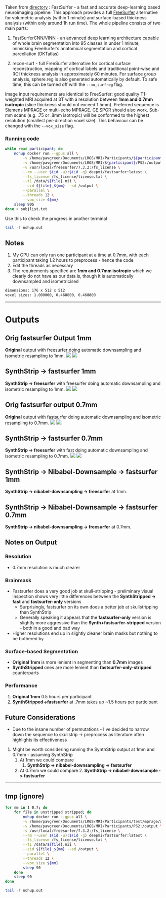 Taken from [directory](https://github.com/Deep-MI/FastSurfer) :
FastSurfer - a fast and accurate deep-learning based neuroimaging pipeline. This approach provides a full [FreeSurfer](https://freesurfer.net/) alternative for volumetric analysis (within 1 minute) and surface-based thickness analysis (within only around 1h run time). The whole pipeline consists of two main parts:

1. FastSurferCNN/VINN - an advanced deep learning architecture capable of whole brain segmentation into 95 classes in under 1 minute, mimicking FreeSurfer’s anatomical segmentation and cortical parcellation (DKTatlas)

2. recon-surf - full FreeSurfer alternative for cortical surface reconstruction, mapping of cortical labels and traditional point-wise and ROI thickness analysis in approximately 60 minutes. For surface group analysis, sphere.reg is also generated automatically by default. To safe time, this can be turned off with the `--no_surfreg` flag.

Image input requirements are identical to FreeSurfer: good quality T1-weighted MRI acquired at 3T with a resolution between **1mm and 0.7mm isotropic** (slice thickness should not exceed 1.5mm). Preferred sequence is Siemens MPRAGE or multi-echo MPRAGE. GE SPGR should also work. Sub-mm scans (e.g. .75 or .8mm isotropic) will be conformed to the highest resolution (smallest per-direction voxel size). This behaviour can be changed with the `--vox_size` flag.

### Running code

```bash
while read participant; do
	nohup docker run --gpus all \
		-v /home/pavgreen/Documents/LRGS/MRI/Participants/${participant}/mprage/anat:/data \
		-v /home/pavgreen/Documents/LRGS/MRI/${participant}/PS2:/output \
		-v /usr/local/freesurfer/7.3.2:/fs_license \
		--rm --user $(id -u):$(id -g) deepmi/fastsurfer:latest \
		--fs_license /fs_license/license.txt \
		--t1 /data/${file}.nii \
		--sid ${file}_${mm} --sd /output \
		--parallel \
		--threads 12 \
		--vox_size ${mm}
	sleep 90S
done < subjlist.txt

```

Use this to check the progress in another terminal
```bash
tail -f nohup.out
```

## Notes
1. My GPU can only run one participant at a time at 0.7mm, with each participant taking 1.2 hours to preprocess - hence the code
2. Edit the threads as necessary
3. The requirements specified are **1mm and 0.7mm isotropic** which we clearly do not have as our data is, though it is automatically downsampled and isometricised

```bash
dimensions: 176 x 512 x 512
voxel sizes: 1.000000, 0.468800, 0.468800
```

---
# Outputs

## Orig fastsurfer Output 1mm
**Original** output with freesurfer doing automatic downsampling and isometric resampling to 1mm.
![](../../Images/Pasted%20image%2020230226165734.png)
![](../../Images/Pasted%20image%2020230226165754.png)

## SynthStrip -> fastsurfer 1mm
**SynthStrip -> freesurfer** with freesurfer doing automatic downsampling and isometric resampling to 1mm.
![](../../Images/Pasted%20image%2020230226165559.png)
![](../../Images/Pasted%20image%2020230226165636.png)

## Orig fastsurfer output 0.7mm
**Original** output with fastsurfer doing automatic downsampling and isometric resampling to 0.7mm.
![](../../Images/Pasted%20image%2020230226174041.png)
![](../../Images/Pasted%20image%2020230226174654.png)

## SynthStrip -> fastsurfer 0.7mm
**SynthStrip -> freesurfer** with fast doing automatic downsampling and isometric resampling to 0.7mm.
![](../../Images/Pasted%20image%2020230226175014.png)
![](../../Images/Pasted%20image%2020230226175048.png)

## SynthStrip -> Nibabel-Downsample -> fastsurfer 1mm
**SynthStrip -> nibabel-downsampling -> freesurfer** at 1mm.

## SynthStrip -> Nibabel-Downsample -> fastsurfer 0.7mm
**SynthStrip -> nibabel-downsampling -> freesurfer** at 0.7mm.

## Notes on Output

### Resolution
- 0.7mm resolution is much clearer

### Brainmask
- Fastsurfer does a very good job at skull-stripping - preliminary visual inspection shows very little differences between the **SynthStripped -> fast** and **fastsurfer-only** versions
	- Surprisingly, fastsurfer on its own does a better job at skullstripping than SynthStrip
	- Generally speaking it appears that the **fastsurfer-only** version is slightly more aggressive than the **Synth+fastsurfer-stripped** version - both in a good and bad way
- Higher resolutions end up in slightly cleaner brain masks but nothing to be bothered by

### Surface-based Segmentation
- **Original** **1mm** is more lenient in segmenting than **0.7mm** images
- **SynthStripped** ones are more lenient than **fastsurfer-only-stripped** counterparts

### Performance
1. **Original** **1mm** 0.5 hours per participant
2. **SynthStripped->fastsurfer** at .7mm takes up ~1.5 hours per participant

## Future Considerations
- Due to the insane number of permutations - I've decided to narrow down the sequence to skullstrip -> preprocess as literature often highlights its effectiveness
1. Might be worth considering running the SynthStrip output at 1mm and 0.7mm - assuming SynthStrip
	1. At 1mm we could compare
		1. **SynthStrip -> nibabel-downsampling -> fastsurfer**
	3. At 0.7mm we could compare
		2. **SynthStrip -> nibabel-downsample -> fastsurfer** 

--- 
## tmp (ignore)
```bash
for mm in 1 0.7; do
	for file in unstripped stripped; do
		nohup docker run --gpus all \
		-v /home/pavgreen/Documents/LRGS/MRI/Participants/test/mprage/anat:/data \
		-v /home/pavgreen/Documents/LRGS/MRI/Participants/PS2:/output \
		-v /usr/local/freesurfer/7.3.2:/fs_license \
		--rm --user $(id -u):$(id -g) deepmi/fastsurfer:latest \
		--fs_license /fs_license/license.txt \
		--t1 /data/${file}.nii \
		--sid ${file}_${mm} --sd /output \
		--parallel \
		--threads 12 \
		--vox_size ${mm}
		sleep 90
	done
	sleep 90
done 
```

```bash
tail -f nohup.out
```
